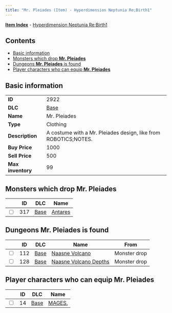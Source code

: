```yaml
---
title: "Mr. Pleiades (Item) - Hyperdimension Neptunia Re;Birth1"
---
```


[**Item Index**](/neptunia/rb1/item/index.html) - [Hyperdimension Neptunia Re;Birth1](/neptunia/rb1)

## Contents

- [Basic information](#basic-information)
- [Monsters which drop **Mr. Pleiades**](#monsters-which-drop-mr-pleiades)
- [Dungeons **Mr. Pleiades** is found](#dungeons-mr-pleiades-is-found)
- [Player characters who can equip **Mr. Pleiades**](#player-characters-who-can-equip-mr-pleiades)

## Basic information

|   |   |
| -- | -- |
| **ID** | 2922 |
| **DLC** | [Base](/neptunia/rb1/dlc/1-base.html) |
| **Name** | Mr. Pleiades |
| **Type** | Clothing |
| **Description** | A costume with a Mr. Pleiades design, like from ROBOTICS;NOTES. |
| **Buy Price** | 1000 |
| **Sell Price** | 500 |
| **Max inventory** | 99 |


## Monsters which drop **Mr. Pleiades**

|    | ID | DLC | Name |
| -- | -- | --- | ---- |
| <input type="checkbox" id="rb1-monster-1-317" class="trackbox" /> | 317 | [Base](/neptunia/rb1/dlc/1-base.html) | [Antares](/neptunia/rb1/monster/1-317-antares.html) |


## Dungeons **Mr. Pleiades** is found

|    | ID | DLC | Name | From |
| -- | -- | --- | ---- | ---- |
| <input type="checkbox" id="rb1-dungeon-1-112" class="trackbox" /> | 112 | [Base](/neptunia/rb1/dlc/1-base.html) | [Naasne Volcano](/neptunia/rb1/dungeon/1-112-naasne-volcano.html) | Monster drop |
| <input type="checkbox" id="rb1-dungeon-1-128" class="trackbox" /> | 128 | [Base](/neptunia/rb1/dlc/1-base.html) | [Naasne Volcano Depths](/neptunia/rb1/dungeon/1-128-naasne-volcano-depths.html) | Monster drop |


## Player characters who can equip **Mr. Pleiades**

|    | ID | DLC | Name |
| -- | -- | --- | ---- |
| <input type="checkbox" id="rb1-player-1-14" class="trackbox" /> | 14 | [Base](/neptunia/rb1/dlc/1-base.html) | [MAGES.](/neptunia/rb1/player/1-14-mages.html) |
